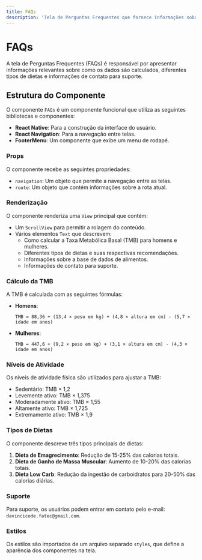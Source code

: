 ```yaml
---
title: FAQs
description: 'Tela de Perguntas Frequentes que fornece informações sobre cálculos de TMB, dietas e suporte ao usuário.'
---
```


# FAQs

A tela de Perguntas Frequentes (FAQs) é responsável por apresentar informações relevantes sobre como os dados são calculados, diferentes tipos de dietas e informações de contato para suporte.

## Estrutura do Componente

O componente `FAQs` é um componente funcional que utiliza as seguintes bibliotecas e componentes:

- **React Native**: Para a construção da interface do usuário.
- **React Navigation**: Para a navegação entre telas.
- **FooterMenu**: Um componente que exibe um menu de rodapé.

### Props

O componente recebe as seguintes propriedades:

- `navigation`: Um objeto que permite a navegação entre as telas.
- `route`: Um objeto que contém informações sobre a rota atual.

### Renderização

O componente renderiza uma `View` principal que contém:

- Um `ScrollView` para permitir a rolagem do conteúdo.
- Vários elementos `Text` que descrevem:
  - Como calcular a Taxa Metabólica Basal (TMB) para homens e mulheres.
  - Diferentes tipos de dietas e suas respectivas recomendações.
  - Informações sobre a base de dados de alimentos.
  - Informações de contato para suporte.

### Cálculo da TMB

A TMB é calculada com as seguintes fórmulas:

- **Homens**: 
  ```
  TMB = 88,36 + (13,4 × peso em kg) + (4,8 × altura em cm) - (5,7 × idade em anos)
  ```
- **Mulheres**: 
  ```
  TMB = 447,6 + (9,2 × peso em kg) + (3,1 × altura em cm) - (4,3 × idade em anos)
  ```

### Níveis de Atividade

Os níveis de atividade física são utilizados para ajustar a TMB:

- Sedentário: TMB × 1,2
- Levemente ativo: TMB × 1,375
- Moderadamente ativo: TMB × 1,55
- Altamente ativo: TMB × 1,725
- Extremamente ativo: TMB × 1,9

### Tipos de Dietas

O componente descreve três tipos principais de dietas:

1. **Dieta de Emagrecimento**: Redução de 15-25% das calorias totais.
2. **Dieta de Ganho de Massa Muscular**: Aumento de 10-20% das calorias totais.
3. **Dieta Low Carb**: Redução da ingestão de carboidratos para 20-50% das calorias diárias.

### Suporte

Para suporte, os usuários podem entrar em contato pelo e-mail: `davincicode.fatec@gmail.com`.

### Estilos

Os estilos são importados de um arquivo separado `styles`, que define a aparência dos componentes na tela.